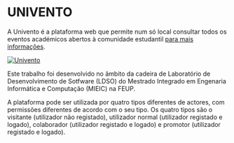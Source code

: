 # UNIVENTO

A Univento é a plataforma web que permite num só local consultar todos os eventos académicos abertos à comunidade estudantil [para mais informações](https://github.com/SofiaReis/ldso-univento/wiki/1.-Vis%C3%A3o-do-Projeto).

[![Univento](https://github.com/SofiaReis/ldso-univento/blob/master/%20Documentation/univento.png)](https://vimeo.com/150925852)

Este trabalho foi desenvolvido no âmbito da cadeira de Laboratório de Desenvolvimento de Sotfware (LDSO) do Mestrado Integrado em Engenaria Informática e Computação (MIEIC) na FEUP. 

A plataforma pode ser utilizada por quatro tipos diferentes de actores, com permissões diferentes de acordo com o seu tipo. Os quatro tipos são o visitante (utilizador não registado), utilizador normal (utilizador registado e logado), colaborador (utilizador registado e logado) e promotor (utilizador registado e logado).




